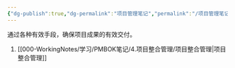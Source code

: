 ```yaml
---
{"dg-publish":true,"dg-permalink":"项目管理笔记","permalink":"/项目管理笔记/","dgPassFrontmatter":true}
---
```


通过各种有效手段，确保项目成果的有效交付。

1. [[000-WorkingNotes/学习/PMBOK笔记/4.项目整合管理/项目整合管理\|项目整合管理]]